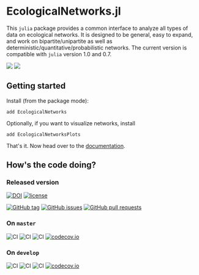 # EcologicalNetworks.jl

This `julia` package provides a common interface to analyze all types of data
on ecological networks. It is designed to be general, easy to expand, and work
on bipartite/unipartite as well as deterministic/quantitative/probabilistic
networks. The current version is compatible with `julia` version 1.0 and 0.7.

[![](https://img.shields.io/badge/docs-stable-blue.svg)](https://ecojulia.github.io/EcologicalNetworks.jl/stable)
[![](https://img.shields.io/badge/docs-dev-orange.svg)](https://ecojulia.github.io/EcologicalNetworks.jl/dev)

## Getting started

Install (from the package mode):

~~~
add EcologicalNetworks
~~~

Optionally, if you want to visualize networks, install

```
add EcologicalNetworksPlots
```

That's it. Now head over to the
[documentation](http://EcoJulia.github.io/EcologicalNetworks.jl/stable/).

## How's the code doing?

### Released version

[![DOI](https://zenodo.org/badge/25148478.svg)](https://zenodo.org/badge/latestdoi/25148478)
[![license](https://img.shields.io/badge/license-MIT%20%22Expat%22-yellowgreen.svg)](https://github.com/EcoJulia/EcologicalNetworks.jl/blob/master/LICENSE.md)

[![GitHub tag](https://img.shields.io/github/tag/EcoJulia/EcologicalNetworks.jl.svg)]()
[![GitHub issues](https://img.shields.io/github/issues/EcoJulia/EcologicalNetworks.jl.svg)]()
[![GitHub pull requests](https://img.shields.io/github/issues-pr/EcoJulia/EcologicalNetworks.jl.svg)]()

### On `master`

![CI](https://github.com/EcoJulia/EcologicalNetworks.jl/workflows/CI/badge.svg?branch=master)
![CI](https://github.com/EcoJulia/EcologicalNetworks.jl/workflows/TagBot/badge.svg?branch=master)
![CI](https://github.com/EcoJulia/EcologicalNetworks.jl/workflows/CompatHelper/badge.svg?branch=master)
[![codecov.io](http://codecov.io/github/EcoJulia/EcologicalNetworks.jl/coverage.svg?branch=master)](http://codecov.io/github/EcoJulia/EcologicalNetworks.jl?branch=master)

### On `develop`

![CI](https://github.com/EcoJulia/EcologicalNetworks.jl/workflows/CI/badge.svg?branch=develop)
![CI](https://github.com/EcoJulia/EcologicalNetworks.jl/workflows/TagBot/badge.svg?branch=develop)
![CI](https://github.com/EcoJulia/EcologicalNetworks.jl/workflows/CompatHelper/badge.svg?branch=develop)
[![codecov.io](http://codecov.io/github/EcoJulia/EcologicalNetworks.jl/coverage.svg?branch=develop)](http://codecov.io/github/EcoJulia/EcologicalNetworks.jl?branch=develop)
